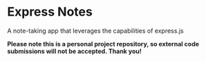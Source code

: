 # Express Notes
A note-taking app that leverages the capabilities of express.js

**Please note this is a personal project repository, so external code submissions will not be accepted. Thank you!**
